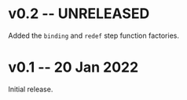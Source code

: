 # v0.2 -- UNRELEASED

Added the `binding` and `redef` step function factories.

# v0.1 -- 20 Jan 2022

Initial release.
